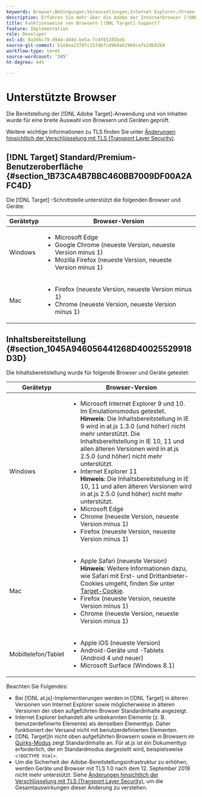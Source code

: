 ```yaml
---
keywords: Browser;Bedingungen;Voraussetzungen;Internet Explorer;Chrome;Firefox;Safari;Android;Surface
description: Erfahren Sie mehr über die Adobe der Internetbrowser [!DNL Target] unterstützt für die Benutzeroberfläche und die Inhaltsbereitstellung.
title: Funktionsweise von Browsern [!DNL Target] Support?
feature: Implementation
role: Developer
exl-id: 8a366c79-d944-4d44-be5a-7c4f65385beb
source-git-commit: b1e8ea2370fc15f4bfcd960ab2960cafe2db92b8
workflow-type: tm+mt
source-wordcount: '345'
ht-degree: 44%

---
```


# Unterstützte Browser

Die Bereitstellung der [!DNL Adobe Target]-Anwendung und von Inhalten wurde für eine breite Auswahl von Browsern und Geräten geprüft.

Weitere wichtige Informationen zu TLS finden Sie unter [Änderungen hinsichtlich der Verschlüsselung mit TLS (Transport Layer Security)](https://developer.adobe.com/target/before-implement/tls-transport-layer-security-encryption/).

## [!DNL Target] Standard/Premium-Benutzeroberfläche {#section_1B73CA4B7BBC460BB7009DF00A2AFC4D}

Die [!DNL Target] -Schnittstelle unterstützt die folgenden Browser und Geräte:

| Gerätetyp | Browser-Version |
|--- |--- |
| Windows | <ul><li>Microsoft Edge</li><li>Google Chrome (neueste Version, neueste Version minus 1)</li><li>Mozilla Firefox (neueste Version, neueste Version minus 1)</li></ul> |
| Mac | <ul><li>Firefox (neueste Version, neueste Version minus 1)</li><li>Chrome (neueste Version, neueste Version minus 1)</li></ul> |

## Inhaltsbereitstellung {#section_1045A946056441268D40025529918D3D}

Die Inhaltsbereitstellung wurde für folgende Browser und Geräte getestet:

| Gerätetyp | Browser-Version |
|--- |--- |
| Windows | <ul><li>Microsoft Internet Explorer 9 und 10. Im Emulationsmodus getestet.<br>**Hinweis**: Die Inhaltsbereitstellung in IE 9 wird in at.js 1.3.0 (und höher) nicht mehr unterstützt. Die Inhaltsbereitstellung in IE 10, 11 und allen älteren Versionen wird in at.js 2.5.0 (und höher) nicht mehr unterstützt.</li><li>Internet Explorer 11 <br>**Hinweis**: Die Inhaltsbereitstellung in IE 10, 11 und allen älteren Versionen wird in at.js 2.5.0 (und höher) nicht mehr unterstützt.</li><li>Microsoft Edge</li><li>Chrome (neueste Version, neueste Version minus 1)</li><li>Firefox (neueste Version, neueste Version minus 1)</li></ul> |
| Mac | <ul><li>Apple Safari (neueste Version)<br>**Hinweis**: Weitere Informationen dazu, wie Safari mit Erst- und Drittanbieter-Cookies umgeht, finden Sie unter [Target-Cookie](https://developer.adobe.com/target/before-implement/privacy/cookie-behavior/).</li><li>Firefox (neueste Version, neueste Version minus 1)</li><li>Chrome (neueste Version, neueste Version minus 1)</li></ul> |
| Mobiltelefon/Tablet | <ul><li>Apple iOS (neueste Version)</li><li>Android-Geräte und -Tablets (Android 4 und neuer)</li><li>Microsoft Surface (Windows 8.1)</li></ul> |

Beachten Sie Folgendes:

* Bei [!DNL at.js]-Implementierungen werden in [!DNL Target] in älteren Versionen von Internet Explorer sowie möglicherweise in älteren Versionen der oben aufgeführten Browser Standardinhalte angezeigt.
* Internet Explorer behandelt alle unbekannten Elemente (z. B. benutzerdefinierte Elemente) als denselben Elementtyp. Daher funktioniert der Versand nicht mit benutzerdefinierten Elementen.
* [!DNL Target]In nicht oben aufgeführten Browsern sowie in Browsern im [Quirks-Modus](https://en.wikipedia.org/wiki/Quirks_mode) zeigt Standardinhalte an. Für at.js ist ein Dokumenttyp erforderlich, der im Standardmodus dargestellt wird, beispielsweise `<!DOCTYPE html>`.
* Um die Sicherheit der Adobe-Bereitstellungsinfrastruktur zu erhöhen, werden Geräte und Browser mit TLS 1.0 nach dem 12. September 2018 nicht mehr unterstützt. Siehe [Änderungen hinsichtlich der Verschlüsselung mit TLS (Transport Layer Security)](https://developer.adobe.com/target/before-implement/tls-transport-layer-security-encryption/), um die Gesamtauswirkungen dieser Änderung zu verstehen.
